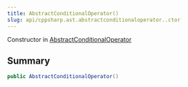 ```yaml
---
title: AbstractConditionalOperator()
slug: api/cppsharp.ast.abstractconditionaloperator..ctor
---
```

Constructor in [AbstractConditionalOperator](/api/cppsharp/ast/abstractconditionaloperator)

## Summary



```csharp
public AbstractConditionalOperator()
```

